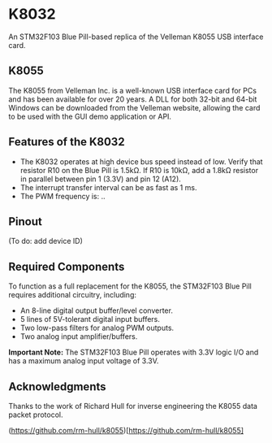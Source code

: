 # K8032  
An STM32F103 Blue Pill-based replica of the Velleman K8055 USB interface card.  

## K8055  
The K8055 from Velleman Inc. is a well-known USB interface card for PCs and has been available for over 20 years. A DLL for both 32-bit and 64-bit Windows can be downloaded from the Velleman website, allowing the card to be used with the GUI demo application or API.  

## Features of the K8032  
- The K8032 operates at high device bus speed instead of low. Verify that resistor R10 on the Blue Pill is 1.5kΩ. If R10 is 10kΩ, add a 1.8kΩ resistor in parallel between pin 1 (3.3V) and pin 12 (A12).  
- The interrupt transfer interval can be as fast as 1 ms.  
- The PWM frequency is: ..  

## Pinout  

(To do: add device ID)  

## Required Components  
To function as a full replacement for the K8055, the STM32F103 Blue Pill requires additional circuitry, including:  

- An 8-line digital output buffer/level converter.  
- 5 lines of 5V-tolerant digital input buffers.  
- Two low-pass filters for analog PWM outputs.  
- Two analog input amplifier/buffers.  

**Important Note:** The STM32F103 Blue Pill operates with 3.3V logic I/O and has a maximum analog input voltage of 3.3V.  

## Acknowledgments
Thanks to the work of Richard Hull for inverse engineering the K8055 data packet protocol.

(https://github.com/rm-hull/k8055)[https://github.com/rm-hull/k8055]